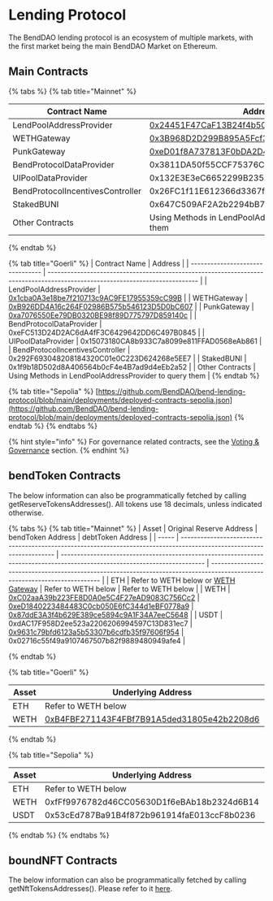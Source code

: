 # Lending Protocol

The BendDAO lending protocol is an ecosystem of multiple markets, with the first market being the main BendDAO Market on Ethereum.

## Main Contracts

{% tabs %}
{% tab title="Mainnet" %}
<table><thead><tr><th width="309.65499028268664">Contract Name</th><th>Address</th></tr></thead><tbody><tr><td>LendPoolAddressProvider</td><td><a href="https://etherscan.io/address/0x24451f47caf13b24f4b5034e1df6c0e401ec0e46#code">0x24451F47CaF13B24f4b5034e1dF6c0E401ec0e46</a></td></tr><tr><td>WETHGateway</td><td><a href="https://etherscan.io/address/0x3B968D2D299B895A5Fcf3BBa7A64ad0F566e6F88">0x3B968D2D299B895A5Fcf3BBa7A64ad0F566e6F88</a></td></tr><tr><td>PunkGateway</td><td><a href="https://etherscan.io/address/0xeD01f8A737813F0bDA2D4340d191DBF8c2Cbcf30">0xeD01f8A737813F0bDA2D4340d191DBF8c2Cbcf30</a></td></tr><tr><td>BendProtocolDataProvider</td><td>0x3811DA50f55CCF75376C5535562F5b4797822480</td></tr><tr><td>UIPoolDataProvider</td><td>0x132E3E3eC6652299B235A26D601aa9C68806e3FE</td></tr><tr><td>BendProtocolIncentivesController</td><td>0x26FC1f11E612366d3367fc0cbFfF9e819da91C8d</td></tr><tr><td>StakedBUNI</td><td>0x647C509AF2A2b2294bB79fCE12DaEc8e7cf938f7</td></tr><tr><td>Other Contracts</td><td>Using Methods in LendPoolAddressProvider to query them</td></tr></tbody></table>
{% endtab %}

{% tab title="Goerli" %}
| Contract Name                    | Address                                                                                                                      |
| -------------------------------- | ---------------------------------------------------------------------------------------------------------------------------- |
| LendPoolAddressProvider          | [0x1cba0A3e18be7f210713c9AC9FE17955359cC99B](https://goerli.etherscan.io/address/0x1cba0A3e18be7f210713c9AC9FE17955359cC99B) |
| WETHGateway                      | [0xB926DD4A16c264F02986B575b546123D5D0bC607](https://goerli.etherscan.io/address/0xB926DD4A16c264F02986B575b546123D5D0bC607) |
| PunkGateway                      | [0xa7076550Ee79DB0320BE98f89D775797D859140c](https://goerli.etherscan.io/address/0xa7076550Ee79DB0320BE98f89D775797D859140c) |
| BendProtocolDataProvider         | 0xeFC513D24D2AC6dA4fF3C6429642DD6C497B0845                                                                                   |
| UIPoolDataProvider               | 0x15073180CA8b933C7a8099e811FFAD0568eAb861                                                                                   |
| BendProtocolIncentivesController | 0x292F693048208184320C01e0C223D624268e5EE7                                                                                   |
| StakedBUNI                       | 0x1f9b18D502d8A406564b0cF4e4B7ad9d4eEb2a52                                                                                   |
| Other Contracts                  | Using Methods in LendPoolAddressProvider to query them                                                                       |
{% endtab %}

{% tab title="Sepolia" %}
[https://github.com/BendDAO/bend-lending-protocol/blob/main/deployments/deployed-contracts-sepolia.json](https://github.com/BendDAO/bend-lending-protocol/blob/main/deployments/deployed-contracts-sepolia.json)
{% endtab %}
{% endtabs %}

{% hint style="info" %}
For governance related contracts, see the [Voting & Governance](../protocol-governance/voting-and-governance.md) section.
{% endhint %}

## bendToken Contracts

The below information can also be programmatically fetched by calling getReserveTokensAddresses(). All tokens use 18 decimals, unless indicated otherwise.

{% tabs %}
{% tab title="Mainnet" %}
| Asset | Original Reserve Address                                                                                              | bendToken Address                                                                                                          | debtToken Address                                                                                                          |
| ----- | --------------------------------------------------------------------------------------------------------------------- | -------------------------------------------------------------------------------------------------------------------------- | -------------------------------------------------------------------------------------------------------------------------- |
| ETH   | Refer to WETH below or [WETH Gateway](../lending-protocol/weth-gateway.md#methods)                                    | Refer to WETH below                                                                                                        | Refer to WETH below                                                                                                        |
| WETH  | [0xC02aaA39b223FE8D0A0e5C4F27eAD9083C756Cc2](https://etherscan.io/address/0xC02aaA39b223FE8D0A0e5C4F27eAD9083C756Cc2) | [0xeD1840223484483C0cb050E6fC344d1eBF0778a9](https://etherscan.io/address/0xeD1840223484483C0cb050E6fC344d1eBF0778a9#code) | [0x87ddE3A3f4b629E389ce5894c9A1F34A7eeC5648](https://etherscan.io/address/0x87ddE3A3f4b629E389ce5894c9A1F34A7eeC5648#code) |
| USDT  | 0xdAC17F958D2ee523a2206206994597C13D831ec7                                                                            | [0x9631c79bfd6123a5b53307b6cdfb35f97606f954](https://etherscan.io/address/0x9631c79bfd6123a5b53307b6cdfb35f97606f954)      | 0x02716c55f49a9107467507b82f9889480949afe4                                                                                 |


{% endtab %}

{% tab title="Goerli" %}
<table><thead><tr><th width="150">Asset</th><th width="272">Underlying Address</th><th>bendToken Address</th><th>debtToken Address</th></tr></thead><tbody><tr><td>ETH</td><td>Refer to WETH below</td><td>Refer to WETH below</td><td>Refer to WETH below</td></tr><tr><td>WETH</td><td><a href="https://etherscan.io/address/0x3B968D2D299B895A5Fcf3BBa7A64ad0F566e6F88">0xB4FBF271143F4FBf7B91A5ded31805e42b2208d6</a></td><td>0x57FEbd640424C85b72b4361fE557a781C8d2a509</td><td>0x9aB83A4886dCE3C0c1011f9D248249DD3eF64784</td></tr></tbody></table>
{% endtab %}

{% tab title="Sepolia" %}
<table><thead><tr><th width="150">Asset</th><th width="272">Underlying Address</th><th>bendToken Address</th><th>debtToken Address</th></tr></thead><tbody><tr><td>ETH</td><td>Refer to WETH below</td><td>Refer to WETH below</td><td>Refer to WETH below</td></tr><tr><td>WETH</td><td>0xfFf9976782d46CC05630D1f6eBAb18b2324d6B14</td><td>0xD1E6d2B2D2205Ca77632c831bb8b5e468a270975</td><td>0x9ca8943Fb310d2c06DFB4D27Ea3d566B4bdC0971</td></tr><tr><td>USDT</td><td>0x53cEd787Ba91B4f872b961914faE013ccF8b0236</td><td>0xb8e0FBce4BeCC7f28aAaa074D90d6050f32F0830</td><td>0x6a813E393614dDA1086f6d743739186eA92B3f42</td></tr></tbody></table>
{% endtab %}
{% endtabs %}

## boundNFT Contracts

The below information can also be programmatically fetched by calling getNftTokensAddresses(). Please refer to it [here](boundnft-protocol.md#boundnft-contracts).
